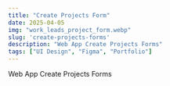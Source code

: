 ```yaml
---
title: "Create Projects Form"
date: 2025-04-05
img: "work_leads_project_form.webp"
slug: 'create-projects-forms'
description: "Web App Create Projects Forms"
tags: ["UI Design", "Figma", "Portfolio"]
---
```


Web App Create Projects Forms